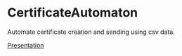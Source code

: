 # CertificateAutomaton

Automate certificate creation and sending using csv data.

[Presentation](https://docs.google.com/presentation/d/1Pw4ZEaBZYmI4UgGM_MWY1PU0JjwKpuM4YSpfImlCxZ0/edit?usp=sharing)
